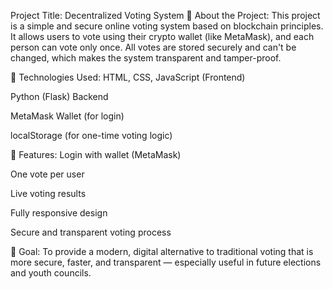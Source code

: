Project Title: Decentralized Voting System
📌 About the Project:
This project is a simple and secure online voting system based on blockchain principles. It allows users to vote using their crypto wallet (like MetaMask), and each person can vote only once. All votes are stored securely and can't be changed, which makes the system transparent and tamper-proof.

🔧 Technologies Used:
HTML, CSS, JavaScript (Frontend)

Python (Flask) Backend

MetaMask Wallet (for login)

localStorage (for one-time voting logic)

🔑 Features:
Login with wallet (MetaMask)

One vote per user

Live voting results

Fully responsive design

Secure and transparent voting process

🎯 Goal:
To provide a modern, digital alternative to traditional voting that is more secure, faster, and transparent — especially useful in future elections and youth councils.

